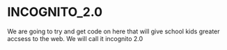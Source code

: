 # INCOGNITO_2.0
We are going to try and get code on here that will give school kids greater accsess to the web. We will call it incognito 2.0
